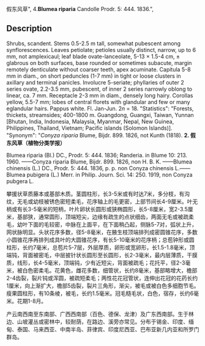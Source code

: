 假东风草",
4.**Blumea riparia** Candolle Prodr. 5: 444. 1836.",

## Description
Shrubs, scandent. Stems 0.5-2.5 m tall, somewhat pubescent among synflorescences. Leaves petiolate; petioles usually distinct, narrow, up to 6 mm, not amplexicaul; leaf blade ovate-lanceolate, 5-13 × 1.5-4 cm, ± glabrous on both surfaces, base rounded or sometimes subacute, margin remotely denticulate without coarser teeth, apex acuminate. Capitula 5-8 mm in diam., on short peduncles (1-7 mm) in tight or loose clusters in axillary and terminal panicles. Involucre 5-seriate; phyllaries of outer 2 series ovate, 2.2-3.5 mm, pubescent, of inner 2 series narrowly oblong to linear, ca. 7 mm. Receptacle 2-3 mm in diam., densely long hairy. Corollas yellow, 5.5-7 mm; lobes of central florets with glandular and few or many eglandular hairs. Pappus white. Fl. Jan-Jun. 2*n* = 18.
  "Statistics": "Forests, thickets, streamsides; 400-1800 m. Guangdong, Guangxi, Taiwan, Yunnan [Bhutan, India, Indonesia, Malaysia, Myanmar, Nepal, New Guinea, Philippines, Thailand, Vietnam; Pacific islands (Solomon Islands)].
  "Synonym": "*Conyza riparia* Blume, Bijdr. 899. 1826, not Kunth (1818).
**2. 假东风草（植物分类学报）**

Blumea riparia (Bl.) DC., Prodr. 5: 444. 1836; Randeria. in Blume 10: 213. 1960. ——Conyza riparia Blume, Bijdr. 899. 1826, non H. B. K. ——Blumea chinensis (L.) DC., Prodr. 5: 444. 1836, p. p. non Conyza chinensis L.——Blumea pubigera (L.) Merr. in Philip. Journ. Sci. 14: 250. 1919, non Conyza pubgera L.

攀援状草质藤本或基部木质。茎圆柱形，长3-5米或有时达7米，多分枝，有沟纹，无毛或幼枝被锈色密短柔毛，花序轴上的毛更密，上部节间长4-9厘米。叶无柄或有长3-5毫米的短柄，叶片卵状长圆形或狭椭圆形，长5-8厘米，宽2-3.5厘米，基部狭，通常圆形，顶端短尖，边缘有疏生的点状细齿，两面无毛或被疏柔毛，幼叶下面的毛较密，中脉在上面平，在下面稍凸起，侧脉5-7对，弧状上升，网状脉明显。头状花序多数，径5-8毫米，在腋生枝顶端排列成密圆锥花序，多数小圆锥花序再排列成具叶的大圆锥花序，有长5-10毫米的花序柄；总苞钟形或圆柱形，长约7毫米，总苞片5-7层，外层厚质，卵形或宽卵形，长1.5-1.8毫米，顶端钝，背面被密毛，中层披针状长圆形至长圆形，长2-3毫米，最内层薄质，干膜质，线形，长4-5毫米，顶端钝，少有近短尖，背面被疏毛；花托平，径2-3毫米，被白色密柔毛。花黄色，雌花多数，细管状，长约8毫米，基部略增大，檐部2-4齿裂，裂片钝或浑圆，被疏短柔毛；两性花花冠管状，连伸出花冠的花药长约1厘米，向上渐扩大，檐部5齿裂，裂片三角形，渐尖，被毛或被白色多细胞节毛。瘦果圆柱形，有10条棱，被毛，长约1.5毫米。冠毛糙毛状，白色，宿存，长约6毫米。花期1-8月。

产云南西南至东南部、广西西南部（百色、德保、龙津）及广东西南部。生于林边、山坡灌丛或密林中，较耐荫，在路边、溪旁亦常见。分布于锡金、印度、缅甸、泰国、马来西亚、中南半岛、菲律宾、印度尼西亚、巴布亚新几内亚和所罗门群岛。
